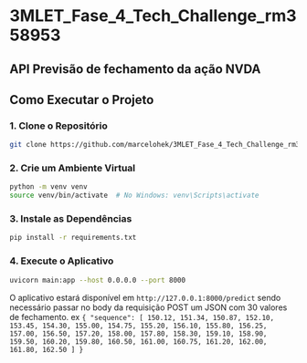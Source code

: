# 3MLET_Fase_4_Tech_Challenge_rm358953


## API Previsão de fechamento da ação NVDA


## Como Executar o Projeto

### 1. Clone o Repositório

```bash
git clone https://github.com/marcelohek/3MLET_Fase_4_Tech_Challenge_rm358953.git
```

### 2. Crie um Ambiente Virtual

```bash
python -m venv venv
source venv/bin/activate  # No Windows: venv\Scripts\activate
```

### 3. Instale as Dependências

```bash
pip install -r requirements.txt
```

### 4. Execute o Aplicativo

```bash
uvicorn main:app --host 0.0.0.0 --port 8000
```

O aplicativo estará disponível em `http://127.0.0.1:8000/predict` 
sendo necessário passar no body da requisição POST um JSON com 30 valores de fechamento. ex 
`{
    "sequence": [
        150.12,
        151.34,
        150.87,
        152.10,
        153.45,
        154.30,
        155.00,
        154.75,
        155.20,
        156.10,
        155.80,
        156.25,
        157.00,
        156.50,
        157.20,
        158.00,
        157.80,
        158.30,
        159.10,
        158.90,
        159.50,
        160.20,
        159.80,
        160.50,
        161.00,
        160.75,
        161.20,
        162.00,
        161.80,
        162.50
    ]
}`
